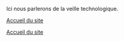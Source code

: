 Ici nous parlerons de la veille technologique.

<!-- Lien en HTML vers la racine du site (README.md) -->
<a href=".">Accueil du site</a>
                            
<!-- Lien en markdown vers la racine du site (README.md) -->
[Accueil du site](.)
                            